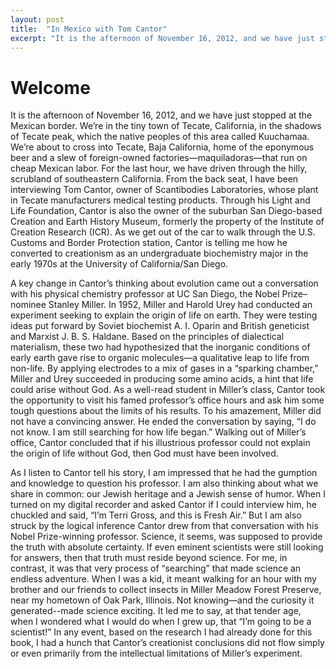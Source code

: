```yaml
---
layout: post
title:  "In Mexico with Tom Cantor"
excerpt: "It is the afternoon of November 16, 2012, and we have just stopped at the Mexican border. We’re in the tiny town of Tecate, California, in the shadows of Tecate peak, which the native peoples of this area called Kuuchamaa. We’re about to cross into Tecate, Baja California, home of the eponymous beer and a slew of foreign-owned factories—maquiladoras—that run on cheap Mexican labor. For the last hour, we have driven through the hilly, scrubland of southeastern California. From the back seat, I have been interviewing Tom Cantor, owner of Scantibodies Laboratories, whose plant in Tecate manufacturers medical testing products. Through his Light and Life Foundation, Cantor is also the owner of the suburban San Diego-based Creation and Earth History Museum, formerly the property of the Institute of Creation Research (ICR). As we get out of the car to walk through the U.S. Customs and Border Protection station, Cantor is telling me how he converted to creationism as an undergraduate biochemistry major in the early 1970s at the University of California/San Diego."
---
```


# Welcome

It is the afternoon of November 16, 2012, and we have just stopped at the Mexican border. We’re in the tiny town of Tecate, California, in the shadows of Tecate peak, which the native peoples of this area called Kuuchamaa. We’re about to cross into Tecate, Baja California, home of the eponymous beer and a slew of foreign-owned factories—maquiladoras—that run on cheap Mexican labor. For the last hour, we have driven through the hilly, scrubland of southeastern California. From the back seat, I have been interviewing Tom Cantor, owner of Scantibodies Laboratories, whose plant in Tecate manufacturers medical testing products. Through his Light and Life Foundation, Cantor is also the owner of the suburban San Diego-based Creation and Earth History Museum, formerly the property of the Institute of Creation Research (ICR). As we get out of the car to walk through the U.S. Customs and Border Protection station, Cantor is telling me how he converted to creationism as an undergraduate biochemistry major in the early 1970s at the University of California/San Diego.

A key change in Cantor’s thinking about evolution came out a conversation with his physical chemistry professor at UC San Diego, the Nobel Prize–nominee Stanley Miller. In 1952, Miller and Harold Urey had conducted an experiment seeking to explain the origin of life on earth. They were testing ideas put forward by Soviet biochemist A. I. Oparin and British geneticist and Marxist J. B. S. Haldane. Based on the principles of dialectical materialism, these two had hypothesized that the inorganic conditions of early earth gave rise to organic molecules—a qualitative leap to life from non-life. By applying electrodes to a mix of gases in a “sparking chamber,” Miller and Urey succeeded in producing some amino acids, a hint that life could arise without God. As a well-read student in Miller’s class, Cantor took the opportunity to visit his famed professor’s office hours and ask him some tough questions about the limits of his results. To his amazement, Miller did not have a convincing answer. He ended the conversation by saying, “I do not know. I am still searching for how life began.” Walking out of Miller’s office, Cantor concluded that if his illustrious professor could not explain the origin of life without God, then God must have been involved.

As I listen to Cantor tell his story, I am impressed that he had the gumption and knowledge to question his professor. I am also thinking about what we share in common: our Jewish heritage and a Jewish sense of humor. When I turned on my digital recorder and asked Cantor if I could interview him, he chuckled and said, “I’m Terri Gross, and this is Fresh Air.” But I am also struck by the logical inference Cantor drew from that conversation with his Nobel Prize-winning professor. Science, it seems, was supposed to provide the truth with absolute certainty. If even eminent scientists were still looking for answers, then that truth must reside beyond science. For me, in contrast, it was that very process of “searching” that made science an endless adventure. When I was a kid, it meant walking for an hour with my brother and our friends to collect insects in Miller Meadow Forest Preserve, near my hometown of Oak Park, Illinois. Not knowing—and the curiosity it generated--made science exciting. It led me to say, at that tender age, when I wondered what I would do when I grew up, that “I’m going to be a scientist!” In any event, based on the research I had already done for this book, I had a hunch that Cantor’s creationist conclusions did not flow simply or even primarily from the intellectual limitations of Miller’s experiment.